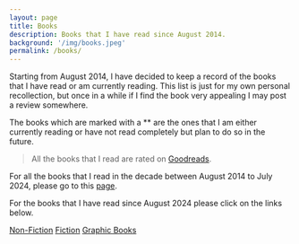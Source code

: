 ```yaml
---
layout: page
title: Books
description: Books that I have read since August 2014.
background: '/img/books.jpeg'
permalink: /books/
---
```


Starting from August 2014, I have decided to keep a record of the books that I have read or am currently reading. This list is just for my own personal recollection, but once in a while if I find the book very appealing I may post a review somewhere.

The books which are marked with a ** are the ones that I am either currently reading or have not read completely but plan to do so in the future.

>All the books that I read are rated on [Goodreads](https://www.goodreads.com/user/show/36494310-manjil).

For all the books that I read in the decade between August 2014 to July 2024, please go to this [page](/books-old/).

For the books that I have read since August 2024 please click on the links below.

[Non-Fiction](/books/non-fiction/)
[Fiction](books/fiction/)
[Graphic Books](/books/graphic/)  
